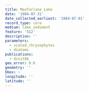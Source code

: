 ```yaml
---
title: MacFarlane Lake
date: '1984-07-31'
date_collected_earliest: '1984-07-01'
record_type: core
medium: lake_sediment
feature: '512'
description: ''
parameters:
  - scaled_chrysophytes
  - diatoms
publications:
  - dixit86
geo_error: 0.0
geometry: ''
bbox: ~
longitude: ''
latitude: ''
---
```


